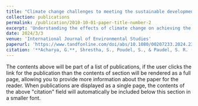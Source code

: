 ```yaml
---
title: "Climate change challenges to meeting the sustainable development goals in the Hindu Kush Himalayan region"
collection: publications
permalink: /publication/2010-10-01-paper-title-number-2
excerpt: 'Understanding the effects of climate change on achieving the Sustainable Development Goals (SDGs) is critical, especially in the Hindu Kush Himalaya (HKH) region, which is experiencing a rate of warming nearly triple the global average. Despite the region’s importance in supporting major ecosystems and a vast population, the impacts of climate change on specific SDGs and their interconnections remain underexplored. This viewpoint article discusses the influence of climate change on the interplay among various SDGs, with a particular emphasis on SDG 6, SDG 7, and SDG 15. By offering insights into these challenges, this article aims to aid in the formulation and achievement of more effective strategies for meeting the SDGs in the Hindu Kush Himalaya (HKH) region.'
date: 2024/3/3
venue: 'International Journal of Environmental Studies'
paperurl: 'https://www.tandfonline.com/doi/abs/10.1080/00207233.2024.2322883'
citation: '**Acharya, G.**, Shrestha, S., Poudel, S., & Paudel, S. R. (2024). Climate change challenges to meeting the sustainable development goals in the Hindu Kush Himalayan region. International Journal of Environmental Studies, 81(2), 531–536. https://doi.org/10.1080/00207233.2024.2322883'
---
```


The contents above will be part of a list of publications, if the user clicks the link for the publication than the contents of section will be rendered as a full page, allowing you to provide more information about the paper for the reader. When publications are displayed as a single page, the contents of the above "citation" field will automatically be included below this section in a smaller font.
